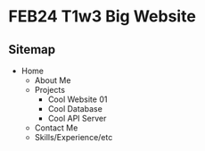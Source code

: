 # FEB24 T1w3 Big Website

## Sitemap

- Home
  - About Me
  - Projects
    - Cool Website 01
    - Cool Database
    - Cool API Server 
  - Contact Me
  - Skills/Experience/etc
